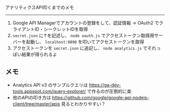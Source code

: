 アナリティクスAPI叩くまでのメモ

---

1. Google API Managerでアカウントの登録をして、認証情報 → OAuth2 でクライアントID・シークレットIDを取得
2. `secret.json` に↑を記述し、 `node oauth.js` でアクセストークン取得用サーバーを起動し、 `localhost:9090` を叩いてアクセストークンを取得
3. アクセストークンを `secret.json` に追記し、 `node analytics.js` でそれっぽい結果が得られるよ

## メモ

- Analytics API v3 のサンプルクエリは https://ga-dev-tools.appspot.com/query-explorer/ で作るのが圧倒的に楽
- 他のAPIの叩き方は https://github.com/google/google-api-nodejs-client/tree/master/apis 見るとわかりやすい？
